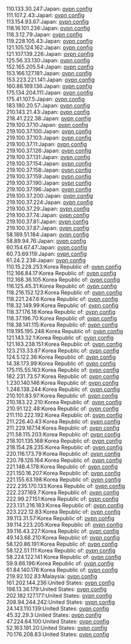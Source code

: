 110.133.30.247:Japan: [ovpn config](vpn/110_133_30_247.ovpn)  
111.107.2.43:Japan: [ovpn config](vpn/111_107_2_43.ovpn)  
113.154.93.67:Japan: [ovpn config](vpn/113_154_93_67.ovpn)  
118.16.101.236:Japan: [ovpn config](vpn/118_16_101_236.ovpn)  
118.3.12.79:Japan: [ovpn config](vpn/118_3_12_79.ovpn)  
119.228.105.43:Japan: [ovpn config](vpn/119_228_105_43.ovpn)  
121.105.124.162:Japan: [ovpn config](vpn/121_105_124_162.ovpn)  
121.107.139.226:Japan: [ovpn config](vpn/121_107_139_226.ovpn)  
125.56.33.130:Japan: [ovpn config](vpn/125_56_33_130.ovpn)  
152.165.205.54:Japan: [ovpn config](vpn/152_165_205_54.ovpn)  
153.166.127.181:Japan: [ovpn config](vpn/153_166_127_181.ovpn)  
153.223.221.141:Japan: [ovpn config](vpn/153_223_221_141.ovpn)  
160.86.169.136:Japan: [ovpn config](vpn/160_86_169_136.ovpn)  
175.134.204.111:Japan: [ovpn config](vpn/175_134_204_111.ovpn)  
175.41.107.5:Japan: [ovpn config](vpn/175_41_107_5.ovpn)  
183.180.20.57:Japan: [ovpn config](vpn/183_180_20_57.ovpn)  
210.143.21.43:Japan: [ovpn config](vpn/210_143_21_43.ovpn)  
218.41.222.38:Japan: [ovpn config](vpn/218_41_222_38.ovpn)  
219.100.37.10:Japan: [ovpn config](vpn/219_100_37_10.ovpn)  
219.100.37.100:Japan: [ovpn config](vpn/219_100_37_100.ovpn)  
219.100.37.103:Japan: [ovpn config](vpn/219_100_37_103.ovpn)  
219.100.37.11:Japan: [ovpn config](vpn/219_100_37_11.ovpn)  
219.100.37.126:Japan: [ovpn config](vpn/219_100_37_126.ovpn)  
219.100.37.131:Japan: [ovpn config](vpn/219_100_37_131.ovpn)  
219.100.37.154:Japan: [ovpn config](vpn/219_100_37_154.ovpn)  
219.100.37.158:Japan: [ovpn config](vpn/219_100_37_158.ovpn)  
219.100.37.159:Japan: [ovpn config](vpn/219_100_37_159.ovpn)  
219.100.37.190:Japan: [ovpn config](vpn/219_100_37_190.ovpn)  
219.100.37.196:Japan: [ovpn config](vpn/219_100_37_196.ovpn)  
219.100.37.200:Japan: [ovpn config](vpn/219_100_37_200.ovpn)  
219.100.37.224:Japan: [ovpn config](vpn/219_100_37_224.ovpn)  
219.100.37.29:Japan: [ovpn config](vpn/219_100_37_29.ovpn)  
219.100.37.74:Japan: [ovpn config](vpn/219_100_37_74.ovpn)  
219.100.37.81:Japan: [ovpn config](vpn/219_100_37_81.ovpn)  
219.100.37.87:Japan: [ovpn config](vpn/219_100_37_87.ovpn)  
58.189.51.184:Japan: [ovpn config](vpn/58_189_51_184.ovpn)  
58.89.94.76:Japan: [ovpn config](vpn/58_89_94_76.ovpn)  
60.154.67.47:Japan: [ovpn config](vpn/60_154_67_47.ovpn)  
60.73.69.119:Japan: [ovpn config](vpn/60_73_69_119.ovpn)  
61.24.2.238:Japan: [ovpn config](vpn/61_24_2_238.ovpn)  
110.15.228.253:Korea Republic of: [ovpn config](vpn/110_15_228_253.ovpn)  
112.166.84.17:Korea Republic of: [ovpn config](vpn/112_166_84_17.ovpn)  
112.168.36.105:Korea Republic of: [ovpn config](vpn/112_168_36_105.ovpn)  
116.125.45.31:Korea Republic of: [ovpn config](vpn/116_125_45_31.ovpn)  
118.216.152.123:Korea Republic of: [ovpn config](vpn/118_216_152_123.ovpn)  
118.221.247.6:Korea Republic of: [ovpn config](vpn/118_221_247_6.ovpn)  
118.32.149.99:Korea Republic of: [ovpn config](vpn/118_32_149_99.ovpn)  
118.37.176.18:Korea Republic of: [ovpn config](vpn/118_37_176_18.ovpn)  
118.37.196.70:Korea Republic of: [ovpn config](vpn/118_37_196_70.ovpn)  
118.38.141.115:Korea Republic of: [ovpn config](vpn/118_38_141_115.ovpn)  
119.195.195.248:Korea Republic of: [ovpn config](vpn/119_195_195_248.ovpn)  
121.143.32.1:Korea Republic of: [ovpn config](vpn/121_143_32_1.ovpn)  
121.163.238.151:Korea Republic of: [ovpn config](vpn/121_163_238_151.ovpn)  
123.213.33.87:Korea Republic of: [ovpn config](vpn/123_213_33_87.ovpn)  
124.5.122.36:Korea Republic of: [ovpn config](vpn/124_5_122_36.ovpn)  
14.38.173.99:Korea Republic of: [ovpn config](vpn/14_38_173_99.ovpn)  
175.115.55.163:Korea Republic of: [ovpn config](vpn/175_115_55_163.ovpn)  
182.231.73.57:Korea Republic of: [ovpn config](vpn/182_231_73_57.ovpn)  
1.230.140.146:Korea Republic of: [ovpn config](vpn/1_230_140_146.ovpn)  
1.248.138.244:Korea Republic of: [ovpn config](vpn/1_248_138_244.ovpn)  
210.101.83.97:Korea Republic of: [ovpn config](vpn/210_101_83_97.ovpn)  
210.183.22.210:Korea Republic of: [ovpn config](vpn/210_183_22_210.ovpn)  
210.91.122.48:Korea Republic of: [ovpn config](vpn/210_91_122_48.ovpn)  
211.110.222.192:Korea Republic of: [ovpn config](vpn/211_110_222_192.ovpn)  
211.226.40.43:Korea Republic of: [ovpn config](vpn/211_226_40_43.ovpn)  
211.229.167.14:Korea Republic of: [ovpn config](vpn/211_229_167_14.ovpn)  
211.58.115.203:Korea Republic of: [ovpn config](vpn/211_58_115_203.ovpn)  
218.101.135.168:Korea Republic of: [ovpn config](vpn/218_101_135_168.ovpn)  
218.154.28.235:Korea Republic of: [ovpn config](vpn/218_154_28_235.ovpn)  
220.116.173.79:Korea Republic of: [ovpn config](vpn/220_116_173_79.ovpn)  
220.78.126.164:Korea Republic of: [ovpn config](vpn/220_78_126_164.ovpn)  
221.146.4.178:Korea Republic of: [ovpn config](vpn/221_146_4_178.ovpn)  
221.150.16.207:Korea Republic of: [ovpn config](vpn/221_150_16_207.ovpn)  
221.155.63.198:Korea Republic of: [ovpn config](vpn/221_155_63_198.ovpn)  
222.235.170.133:Korea Republic of: [ovpn config](vpn/222_235_170_133.ovpn)  
222.237.169.7:Korea Republic of: [ovpn config](vpn/222_237_169_7.ovpn)  
222.99.27.151:Korea Republic of: [ovpn config](vpn/222_99_27_151.ovpn)  
223.131.216.183:Korea Republic of: [ovpn config](vpn/223_131_216_183.ovpn)  
223.222.12.83:Korea Republic of: [ovpn config](vpn/223_222_12_83.ovpn)  
39.113.31.57:Korea Republic of: [ovpn config](vpn/39_113_31_57.ovpn)  
39.114.223.205:Korea Republic of: [ovpn config](vpn/39_114_223_205.ovpn)  
39.116.43.227:Korea Republic of: [ovpn config](vpn/39_116_43_227.ovpn)  
49.143.68.210:Korea Republic of: [ovpn config](vpn/49_143_68_210.ovpn)  
58.120.86.191:Korea Republic of: [ovpn config](vpn/58_120_86_191.ovpn)  
58.122.51.111:Korea Republic of: [ovpn config](vpn/58_122_51_111.ovpn)  
58.224.122.141:Korea Republic of: [ovpn config](vpn/58_224_122_141.ovpn)  
59.9.66.196:Korea Republic of: [ovpn config](vpn/59_9_66_196.ovpn)  
61.84.140.176:Korea Republic of: [ovpn config](vpn/61_84_140_176.ovpn)  
219.92.102.83:Malaysia: [ovpn config](vpn/219_92_102_83.ovpn)  
161.202.144.236:United States: [ovpn config](vpn/161_202_144_236.ovpn)  
198.13.36.179:United States: [ovpn config](vpn/198_13_36_179.ovpn)  
202.182.127.177:United States: [ovpn config](vpn/202_182_127_177.ovpn)  
208.94.244.242:United States: [ovpn config](vpn/208_94_244_242.ovpn)  
24.143.110.139:United States: [ovpn config](vpn/24_143_110_139.ovpn)  
45.32.29.3:United States: [ovpn config](vpn/45_32_29_3.ovpn)  
47.224.64.100:United States: [ovpn config](vpn/47_224_64_100.ovpn)  
52.163.191.20:United States: [ovpn config](vpn/52_163_191_20.ovpn)  
70.176.208.83:United States: [ovpn config](vpn/70_176_208_83.ovpn)  
